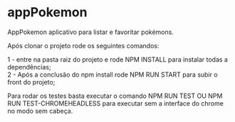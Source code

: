 # appPokemon

AppPokemon aplicativo para listar e favoritar pokémons.

Após clonar o projeto rode os seguintes comandos:

1 - entre na pasta raiz do projeto e rode NPM INSTALL para instalar todas a dependências;<br/>
2 - Após a conclusão do npm install rode NPM RUN START para subir o front do projeto;

Para rodar os testes basta executar o comando NPM RUN TEST OU NPM RUN TEST-CHROMEHEADLESS para executar sem a interface do chrome no modo sem cabeça.
